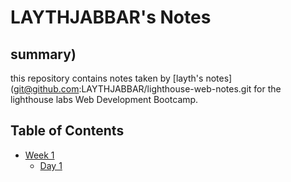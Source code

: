 #  LAYTHJABBAR's Notes
## summary)
this repository contains notes taken by  [layth's notes](git@github.com:LAYTHJABBAR/lighthouse-web-notes.git for the lighthouse labs Web Development Bootcamp.

## Table of Contents
* [Week 1](/Week-1)
  * [Day 1](/Week-1/Day-1)

